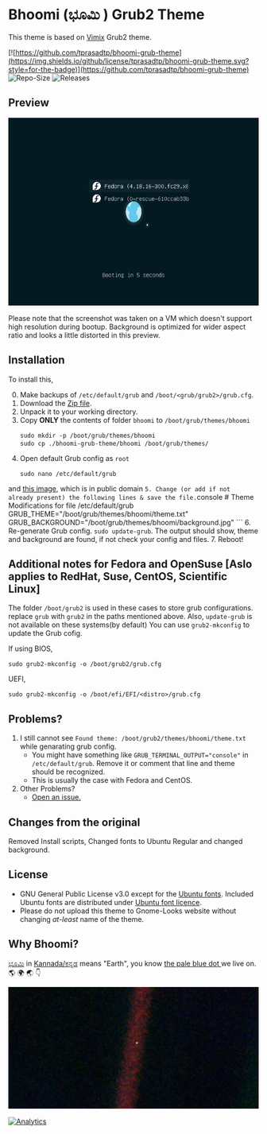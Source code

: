 # Bhoomi (ಭೂಮಿ ) Grub2 Theme

This theme is based on [Vimix](https://github.com/vinceliuice/grub2-themes/tree/master/grub-theme-vimix) Grub2 theme.

[![https://github.com/tprasadtp/bhoomi-grub-theme](https://img.shields.io/github/license/tprasadtp/bhoomi-grub-theme.svg?style=for-the-badge)](https://github.com/tprasadtp/bhoomi-grub-theme)
![Repo-Size](https://img.shields.io/github/repo-size/tprasadtp/bhoomi-grub-theme.svg?style=for-the-badge)
![Releases](https://img.shields.io/github/tag-pre/tprasadtp/bhoomi-grub-theme.svg?style=for-the-badge&label=Release)

## Preview

![Screenshot](./screenshots/bhoomi-grub.png)

Please note that the screenshot was taken on a VM which doesn't support high resolution during bootup.
Background is optimized for wider aspect ratio and looks a little distorted in this preview.

## Installation

To install this,

0. Make backups of `/etc/default/grub` and `/boot/<grub/grub2>/grub.cfg`.
1. Download the [Zip file](https://github.com/tprasadtp/bhoomi-grub-theme/archive/master.zip).
2. Unpack it to your working directory.
3. Copy **ONLY** the contents of folder `bhoomi` to `/boot/grub/themes/bhoomi`
    ```console
    sudo mkdir -p /boot/grub/themes/bhoomi
    sudo cp ./bhoomi-grub-theme/bhoomi /boot/grub/themes/
    ```
4. Open default Grub config as `root`
    ```console
    sudo nano /etc/default/grub
and [this image](https://github.com/tprasadtp/bhoomi-grub-theme/blob/master/screenshots/pale-blue-dot.jpg), which is in public domain
    ```
5. Change (or add if not already present) the following lines & save the file.
    ```console
    # Theme Modifications for file /etc/default/grub
    GRUB_THEME="/boot/grub/themes/bhoomi/theme.txt"
    GRUB_BACKGROUND="/boot/grub/themes/bhoomi/background.jpg"
    ```
6. Re-generate Grub config. `sudo update-grub`. The output should show, theme and background are found, if not check your config and files.
7. Reboot!

## Additional notes for Fedora and OpenSuse [Aslo applies to RedHat, Suse, CentOS, Scientific Linux]

The folder `/boot/grub2` is used in these cases to store grub configurations. replace `grub` with `grub2` in the paths mentioned above.
Also, `update-grub` is not available on these systems(by default) You can use `grub2-mkconfig` to update the Grub cofig.

If using BIOS,
```console
sudo grub2-mkconfig -o /boot/grub2/grub.cfg
```

UEFI,
```console
sudo grub2-mkconfig -o /boot/efi/EFI/<distro>/grub.cfg
```

## Problems?

1. I still cannot see  `Found theme: /boot/grub2/themes/bhoomi/theme.txt` while genarating grub config.
    - You might have something like `GRUB_TERMINAL_OUTPUT="console"` in `/etc/default/grub`. Remove it or comment that line and theme should be recognized.
    - This is usually the case with Fedora and CentOS.
2. Other Problems?
    - [Open an issue.](https://github.com/tprasadtp/bhoomi-grub-theme/issues/new)

## Changes from the original

Removed Install scripts, Changed fonts to Ubuntu Regular and changed background.

## License

- GNU General Public License v3.0 except for the [Ubuntu fonts](https://github.com/tprasadtp/bhoomi-grub-theme/blob/master/bhoomi/ubuntu-regular-16.pf12). Included Ubuntu fonts are distributed under [Ubuntu font licence](https://assets.ubuntu.com/v1/81e5605d-ubuntu-font-licence-1.0.txt).
- Please do not upload this theme to Gnome-Looks website without changing _at-least_ name of the theme.

## Why Bhoomi?

[ಭೂಮಿ](https://kn.wikipedia.org/wiki/%E0%B2%AD%E0%B3%82%E0%B2%AE%E0%B2%BF) in [Kannada/ಕನ್ನಡ](https://en.wikipedia.org/wiki/Kannada) means "Earth", you know [the pale blue dot ](https://en.wikipedia.org/wiki/Pale_Blue_Dot) we live on. :earth_americas: :earth_africa: :earth_asia: :point_down:

[![Pale-Blue-Dot](./screenshots/pale-blue-dot.jpg)](https://en.wikipedia.org/wiki/Family_Portrait_(Voyager))


[![Analytics](https://ga-beacon.prasadt.com/UA-101760811-3/github/prasadt?flat&useReferer)](https://prasadt.com/google-analytics-beacon)
